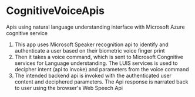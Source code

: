 # CognitiveVoiceApis
Apis using natural language understanding interface with Microsoft Azure cognitive service


1. This app uses Microsoft Speaker recognition api to identify and authenticate a user based on their biometric voice finger print
2. Then it takes a voice command, which is sent to Microsoft Congnitive services for Language understanding. The LUIS services is used to decipher intent (api to invoke) and parameters from the voice command
3. The intended backend api is invoked with the authenticated user content and deciphered parameters. The Api response is narrated back to user using the browser's Web Speech Api

